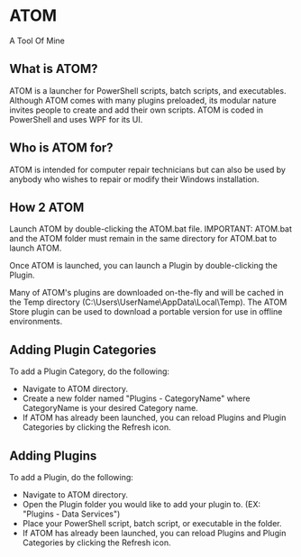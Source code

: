 # ATOM
A Tool Of Mine

## What is ATOM?
ATOM is a launcher for PowerShell scripts, batch scripts, and executables. Although ATOM comes with many plugins preloaded, its modular nature invites people to create and add their own scripts.
ATOM is coded in PowerShell and uses WPF for its UI.

## Who is ATOM for?
ATOM is intended for computer repair technicians but can also be used by anybody who wishes to repair or modify their Windows installation.

## How 2 ATOM
Launch ATOM by double-clicking the ATOM.bat file.
IMPORTANT: ATOM.bat and the ATOM folder must remain in the same directory for ATOM.bat to launch ATOM.

Once ATOM is launched, you can launch a Plugin by double-clicking the Plugin.

Many of ATOM's plugins are downloaded on-the-fly and will be cached in the Temp directory (C:\Users\UserName\AppData\Local\Temp).
The ATOM Store plugin can be used to download a portable version for use in offline environments.

## Adding Plugin Categories
To add a Plugin Category, do the following:
- Navigate to ATOM directory.
- Create a new folder named "Plugins - CategoryName" where CategoryName is your desired Category name.
- If ATOM has already been launched, you can reload Plugins and Plugin Categories by clicking the Refresh icon.

## Adding Plugins
To add a Plugin, do the following:
- Navigate to ATOM directory.
- Open the Plugin folder you would like to add your plugin to. (EX: "Plugins - Data Services")
- Place your PowerShell script, batch script, or executable in the folder.
- If ATOM has already been launched, you can reload Plugins and Plugin Categories by clicking the Refresh icon.
